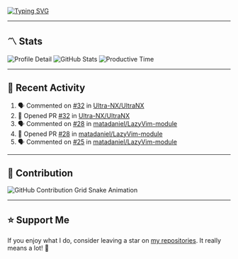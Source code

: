 [![Typing SVG](https://readme-typing-svg.demolab.com?font=&duration=2500&pause=100&center=true&vCenter=true&multiline=true&width=1000&height=60&lines=Hi+There!;Welcome+to+my+Github+profile+%F0%9F%91%8B)](https://git.io/typing-svg)

---

## 〽️ Stats

![Profile Detail](http://github-profile-summary-cards.vercel.app/api/cards/profile-details?username=phucleeuwu&theme=transparent)
![GitHub Stats](http://github-profile-summary-cards.vercel.app/api/cards/stats?username=phucleeuwu&theme=transparent)
![Productive Time](http://github-profile-summary-cards.vercel.app/api/cards/productive-time?username=phucleeuwu&theme=transparent&utcOffset=8)

---

## 📝 Recent Activity

<!--START_SECTION:activity-->
1. 🗣 Commented on [#32](https://github.com/Ultra-NX/UltraNX/pull/32#issuecomment-2883766728) in [Ultra-NX/UltraNX](https://github.com/Ultra-NX/UltraNX)
2. 💪 Opened PR [#32](https://github.com/Ultra-NX/UltraNX/pull/32) in [Ultra-NX/UltraNX](https://github.com/Ultra-NX/UltraNX)
3. 🗣 Commented on [#28](https://github.com/matadaniel/LazyVim-module/pull/28#issuecomment-2882142430) in [matadaniel/LazyVim-module](https://github.com/matadaniel/LazyVim-module)
4. 💪 Opened PR [#28](https://github.com/matadaniel/LazyVim-module/pull/28) in [matadaniel/LazyVim-module](https://github.com/matadaniel/LazyVim-module)
5. 🗣 Commented on [#25](https://github.com/matadaniel/LazyVim-module/issues/25#issuecomment-2878513405) in [matadaniel/LazyVim-module](https://github.com/matadaniel/LazyVim-module)
<!--END_SECTION:activity-->

<!--START_SECTION:waka-->
<!--END_SECTION:waka-->

---

## 🐍 Contribution

<picture>
  <source media="(prefers-color-scheme: dark)" srcset="https://raw.githubusercontent.com/phucleeuwu/phucleeuwu/output/github-contribution-grid-snake-dark.svg">
  <source media="(prefers-color-scheme: light)" srcset="https://raw.githubusercontent.com/phucleeuwu/phucleeuwu/output/github-contribution-grid-snake.svg">
  <img alt="GitHub Contribution Grid Snake Animation" src="https://raw.githubusercontent.com/phucleeuwu/phucleeuwu/output/github-contribution-grid-snake.svg">
</picture>

---

## ⭐ Support Me

If you enjoy what I do, consider leaving a star on [my repositories](https://github.com/phucleeuwu?tab=repositories&type=source). It really means a lot! 💙
